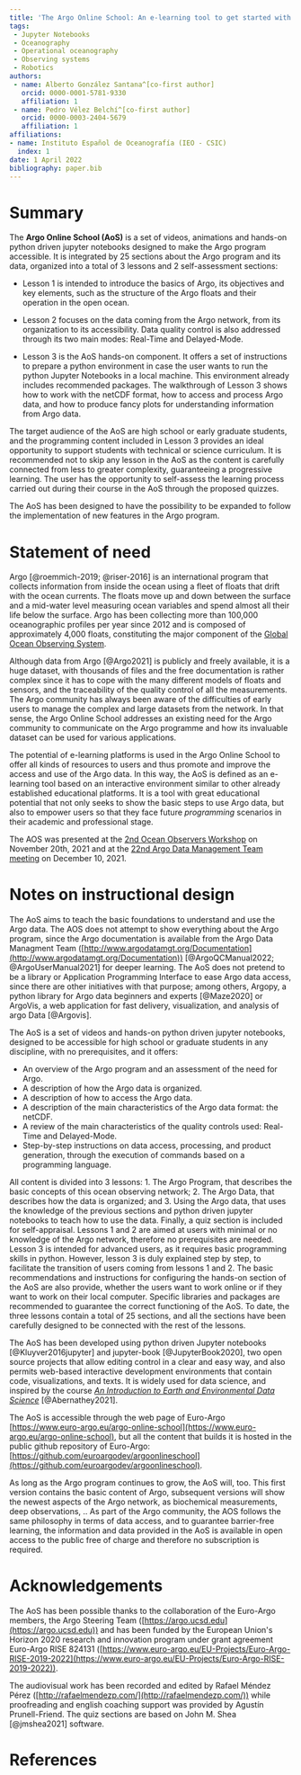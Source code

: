 ```yaml
---
title: 'The Argo Online School: An e-learning tool to get started with Argo'
tags:
 - Jupyter Notebooks
 - Oceanography
 - Operational oceanography
 - Observing systems
 - Robotics
authors:
 - name: Alberto González Santana^[co-first author]
   orcid: 0000-0001-5781-9330
   affiliation: 1
 - name: Pedro Vélez Belchí^[co-first author]
   orcid: 0000-0003-2404-5679
   affiliation: 1
affiliations:
- name: Instituto Español de Oceanografía (IEO - CSIC)
  index: 1
date: 1 April 2022
bibliography: paper.bib
---
```


# Summary

The **Argo Online School (AoS)** is a set of videos, animations and hands-on python driven jupyter notebooks designed to make the Argo program accessible. It is integrated by 25 sections about the Argo program and its data, organized into a total of 3  lessons and 2 self-assessment sections:

* Lesson 1 is intended to introduce the basics of Argo, its objectives and key elements, such as the structure of the Argo floats and their operation in the open ocean.

* Lesson 2 focuses on the data coming from the Argo network, from its organization to its accessibility. Data quality control is also addressed through its two main modes: Real-Time and Delayed-Mode.

* Lesson 3 is the AoS hands-on component. It offers a set of instructions to prepare a python environment in case the user wants to run the python Jupyter Notebooks in a local machine. This environment already includes recommended packages. The walkthrough of Lesson 3 shows how to work with the netCDF format, how to access and process Argo data, and how to produce fancy plots for understanding information from Argo data.

The target audience of the AoS are high school or early graduate students, and the programming content included in Lesson 3 provides an ideal opportunity to support students with technical or science curriculum. It is recommended not to skip any lesson in the AoS as the content is carefully connected from less to greater complexity, guaranteeing a progressive learning. The user has the opportunity to self-assess the learning process carried out during their course in the AoS through the proposed quizzes.

The AoS has been designed to have the possibility to be expanded to follow the implementation of new features in the Argo program.

# Statement of need

Argo [@roemmich-2019; @riser-2016] is an international program that collects information from inside the ocean using a fleet of floats that drift with the ocean currents. The floats move up and down between the surface and a mid-water level measuring ocean variables and spend almost all their life below the surface. Argo has been collecting more than 100,000 oceanographic profiles per year since 2012 and is composed of approximately 4,000 floats, constituting the major component of the [Global Ocean Observing System](https://www.goosocean.org/).

Although data from Argo [@Argo2021] is publicly and freely available, it is a huge dataset, with thousands of files and the free documentation is rather complex since it has to cope with the many different models of floats and sensors, and the traceability of the quality control of all the measurements. The Argo community has always been aware of the difficulties of early users to manage the complex and large datasets from the network. In that sense, the Argo Online School addresses an existing need for the Argo community to communicate on the Argo programme and how its invaluable dataset can be used for various applications.

The potential of e-learning platforms is used in the Argo Online School to offer all kinds of resources to users and thus promote and improve the access and use of the Argo data. In this way, the AoS is defined as an e-learning tool based on an interactive environment similar to other already established educational platforms. It is a tool with great educational potential that not only seeks to show the basic steps to use Argo data, but also to empower users so that they face future _programming_ scenarios in their academic and professional stage. 

The AOS was presented at the [2nd Ocean Observers Workshop](https://bit.ly/3pUChmJ) on November 20th, 2021  and at the [22nd Argo Data Management Team meeting](https://bit.ly/3e39rLL) on December 10, 2021.

# Notes on instructional design

The AoS aims to teach the basic foundations to understand and use the Argo data. The AOS does not attempt to show everything about the Argo program, since the Argo documentation is available from the Argo Data Managment Team ([http://www.argodatamgt.org/Documentation](http://www.argodatamgt.org/Documentation)) [@ArgoQCManual2022; @ArgoUserManual2021] for deeper learning. The AoS does not pretend to be a library or Application Programming Interface to ease Argo data access, since there are other initiatives with that purpose; among others, Argopy, a python library for Argo data beginners and experts [@Maze2020] or  ArgoVis, a web application for fast delivery, visualization, and analysis of argo Data [@Argovis].

The AoS is a set of videos and hands-on python driven jupyter notebooks, designed to be accessible for high school or graduate students in any discipline, with no prerequisites, and it offers:

* An overview of the Argo program and an assessment of the need for Argo.
* A description of how the Argo data is organized.
* A description of how to access the Argo data.
* A description of the main characteristics of the Argo data format: the netCDF.
* A review of the main characteristics of the quality controls used: Real-Time and Delayed-Mode.
* Step-by-step instructions on data access, processing, and product generation, through the execution of commands based on a programming language.

All content is divided into 3 lessons: 1. The Argo Program, that describes the basic concepts of this ocean observing network; 2. The Argo Data, that describes how the data is organized; and 3. Using the Argo data, that uses the knowledge of the previous sections and python driven jupyter notebooks to teach how to use the data. Finally, a quiz section is included for self-appraisal. 
Lessons 1 and 2 are aimed at users with minimal or no knowledge of the Argo network, therefore no prerequisites are needed. Lesson 3 is intended for advanced users, as it requires basic programming skills in python. However, lesson 3 is duly explained step by step, to facilitate the transition of users coming from lessons 1 and 2. The basic recommendations and instructions for configuring the hands-on section of the AoS are also provide, whether the users want to work online or if they want to work on their local computer. Specific libraries and packages are recommended to guarantee the correct functioning of the AoS. To date, the three lessons contain a total of 25 sections, and all the sections have been carefully designed to be connected with the rest of the lessons.

The AoS has been developed using python driven Jupyter notebooks [@Kluyver2016jupyter] and jupyter-book [@JupyterBook2020], two open source projects that allow editing control in a clear and easy way, and also permits web-based interactive development environments that contain code, visualizations, and texts. It is widely used for data science, and inspired by the course _[An Introduction to Earth and Environmental Data Science](https://earth-env-data-science.github.io/intro.html)_ [@Abernathey2021].  

The AoS is accessible through the web page of Euro-Argo [https://www.euro-argo.eu/argo-online-school](https://www.euro-argo.eu/argo-online-school), but all the content that builds it is hosted in the public github repository of Euro-Argo: [https://github.com/euroargodev/argoonlineschool](https://github.com/euroargodev/argoonlineschool).

As long as the Argo program continues to grow, the AoS will, too. This first version contains the basic content of Argo, subsequent versions will show the newest aspects of the Argo network, as biochemical measurements, deep observations, .. As part of the Argo community, the AOS follows the same philosophy in terms of data access, and to guarantee barrier-free learning, the information and data provided in the AoS is available in open access to the public free of charge and therefore no subscription is required.

# Acknowledgements

The AoS has been possible thanks to the collaboration of the Euro-Argo members, the Argo Steering Team ([https://argo.ucsd.edu](https://argo.ucsd.edu)) and has been funded by the European Union's Horizon 2020 research and innovation program under grant agreement Euro-Argo RISE 824131 ([https://www.euro-argo.eu/EU-Projects/Euro-Argo-RISE-2019-2022](https://www.euro-argo.eu/EU-Projects/Euro-Argo-RISE-2019-2022)).

The audiovisual work has been recorded and edited by Rafael Méndez Pérez ([http://rafaelmendezp.com/](http://rafaelmendezp.com/)) while proofreading and english coaching support was provided by Agustín Prunell-Friend. The quiz sections are based on John M. Shea [@jmshea2021] software.

# References